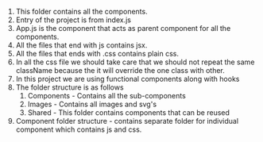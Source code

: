 1. This folder contains all the components.
2. Entry of the project is from index.js
3. App.js is the component that acts as parent component for all the components.
4. All the files that end with js contains jsx.
5. All the files that ends with .css contains plain css.
6. In all the css file we should take care that we should not repeat the same className
   because the it will override the one class with other.
7. In this project we are using functional components along with hooks
8. The folder structure is as follows
   1. Components -
      Contains all the sub-components
   2. Images -
      Contains all images and svg's
   3. Shared -
      This folder contains components that can be reused
9. Component folder structure -
   contains separate folder for individual component which contains js and css.
